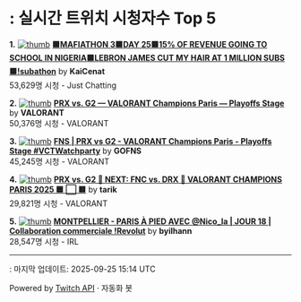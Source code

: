 # : 실시간 트위치 시청자수 Top 5

**1.** [![thumb](https://static-cdn.jtvnw.net/previews-ttv/live_user_kaicenat-320x180.jpg)](https://twitch.tv/KaiCenat)
**[🟩MAFIATHON 3🟩DAY 25🟩15% OF REVENUE GOING TO SCHOOL IN NIGERIA🟩LEBRON JAMES CUT MY HAIR AT 1 MILLION SUBS🟩!subathon](https://twitch.tv/KaiCenat)** by **KaiCenat**<br>53,629명 시청  - Just Chatting

**2.** [![thumb](https://static-cdn.jtvnw.net/previews-ttv/live_user_valorant-320x180.jpg)](https://twitch.tv/VALORANT)
**[PRX vs. G2 — VALORANT Champions Paris — Playoffs Stage](https://twitch.tv/VALORANT)** by **VALORANT**<br>50,376명 시청  - VALORANT

**3.** [![thumb](https://static-cdn.jtvnw.net/previews-ttv/live_user_gofns-320x180.jpg)](https://twitch.tv/GOFNS)
**[FNS | PRX vs G2 - VALORANT Champions Paris - Playoffs Stage #VCTWatchparty](https://twitch.tv/GOFNS)** by **GOFNS**<br>45,245명 시청  - VALORANT

**4.** [![thumb](https://static-cdn.jtvnw.net/previews-ttv/live_user_tarik-320x180.jpg)](https://twitch.tv/tarik)
**[PRX vs. G2 🛑 NEXT: FNC vs. DRX 🛑 VALORANT CHAMPIONS PARIS 2025 🟦 ⬜ 🟥](https://twitch.tv/tarik)** by **tarik**<br>29,821명 시청  - VALORANT

**5.** [![thumb](https://static-cdn.jtvnw.net/previews-ttv/live_user_byilhann-320x180.jpg)](https://twitch.tv/byilhann)
**[MONTPELLIER - PARIS À PIED AVEC @Nico_la | JOUR 18 | Collaboration commerciale !Revolut](https://twitch.tv/byilhann)** by **byilhann**<br>28,547명 시청  - IRL


---
: 마지막 업데이트: 2025-09-25 15:14 UTC

Powered by [Twitch API](https://dev.twitch.tv/docs/api/reference) · 자동화 봇